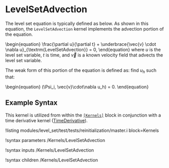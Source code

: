 # LevelSetAdvection

The level set equation is typically defined as below. As shown in this equation, the
`LevelSetAdvection` kernel implements the advection portion of the equation.

\begin{equation}
\frac{\partial u}{\partial t} + \underbrace{\vec{v} \cdot \nabla u}_{\textrm{LevelSetAdvection}} = 0,
\end{equation}
where $u$ is the level set variable, $t$ is time, and $\vec{v}$ is a known velocity field that
advects the level set variable.

The weak form of this portion of the equation is defined as: find $u_h$ such that:

\begin{equation}
(\Psi_i, \vec{v}\cdot\nabla u_h) = 0.
\end{equation}

## Example Syntax

This kernel is utilized from within the [`[Kernels]`](systems/Kernels/index.md) block in conjunction
with a time derivative kernel ([TimeDerivative](/TimeDerivative.md)).

!listing modules/level_set/test/tests/reinitialization/master.i block=Kernels

!syntax parameters /Kernels/LevelSetAdvection

!syntax inputs /Kernels/LevelSetAdvection

!syntax children /Kernels/LevelSetAdvection
